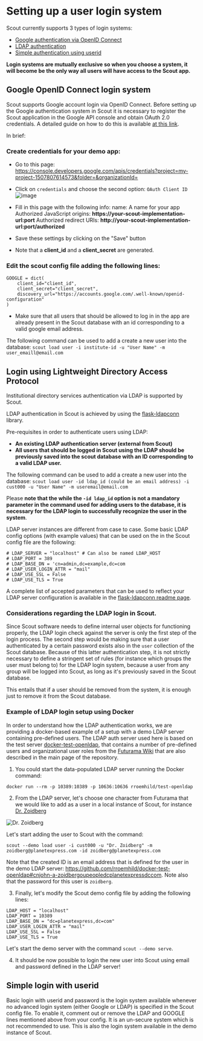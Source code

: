 # Setting up a user login system

Scout currently supports 3 types of login systems:
  - [Google authentication via OpenID Connect](#Google-OpenID-Connect-login-system)
  - [LDAP authentication](#Login-using-Lightweight-Directory-Access-Protocol)
  - [Simple authentication using userid](#simple-login-with-userid)

**Login systems are mutually exclusive so when you choose a system, it will become be the only way all users will have access to the Scout app.**


## Google OpenID Connect login system

Scout supports Google account login via OpenID Connect. Before setting up the Google authentication system in Scout it is necessary to register the Scout application in the Google API console and obtain OAuth 2.0 credentials. A detailed guide on how to do this is available [at this link](https://developers.google.com/identity/protocols/oauth2/openid-connect).

In brief:

### Create credentials for your demo app:

-  Go to this page:  https://console.developers.google.com/apis/credentials?project=my-project-1507807614573&folder=&organizationId=

- Click on `credentials` and choose the second option: `OAuth Client ID`
![image](https://user-images.githubusercontent.com/28093618/84499985-ef2c4200-acb3-11ea-8ade-1789219bfd73.png)

- Fill in this page with the following info:
 name: A name for your app
 Authorized JavaScript origins: **https://your-scout-implementation-url:port**
 Authorized redirect URIs: **http://your-scout-implementation-url:port/authorized**

- Save these settings by clicking on the "Save" button

- Note that a **client_id** and a **client_secret** are generated.

### Edit the scout config file adding the following lines:
```
GOOGLE = dict(
    client_id="client_id",
    client_secret="client_secret",
    discovery_url="https://accounts.google.com/.well-known/openid-configuration"
)
```

- Make sure that all users that should be allowed to log in in the app are already present in the Scout database with an id corresponding to a valid google email address.

The following command can be used to add a create a new user into the database:
`scout load user -i institute-id -u "User Name" -m user_emaill@email.com`


## Login using Lightweight Directory Access Protocol

Institutional directory services authentication via LDAP is supported by Scout.

LDAP authentication in Scout is achieved by using the [flask-ldapconn](https://github.com/rroemhild/flask-ldapconn) library.

Pre-requisites in order to authenticate users using LDAP:

- **An existing LDAP authentication server (external from Scout)**
- **All users that should be logged in Scout using the LDAP should be previously saved into the scout database with an ID corresponding to a valid LDAP user.**

The following command can be used to add a create a new user into the database:
`scout load user -id ldap_id (could be an email address) -i cust000 -u "User Name" -m useremail@email.com`

Please **note that the while the `-id ldap_id` option is not a mandatory parameter in the command used for adding users to the database, it is necessary for the LDAP login to successfully recognize the user in the system**.

LDAP server instances are different from case to case. Some basic LDAP config options (with example values) that can be used on the in the Scout config file are the following:

```
# LDAP_SERVER = "localhost" # Can also be named LDAP_HOST
# LDAP_PORT = 389
# LDAP_BASE_DN = 'cn=admin,dc=example,dc=com
# LDAP_USER_LOGIN_ATTR = "mail"
# LDAP_USE_SSL = False
# LDAP_USE_TLS = True
```

A complete list of accepted parameters that can be used to reflect your LDAP server configuration is available in the [flask-ldapconn readme page](https://github.com/rroemhild/flask-ldapconn).

### Considerations regarding the LDAP login in Scout.

Since Scout software needs to define internal user objects for functioning properly, the LDAP login check against the server is only the first step of the login process. The second step would be making sure that a user authenticated by a certain password exists also in the `user` collection of the Scout database. Because of this latter authentication step, it is not strictly necessary to define a stringent set of rules (for instance which groups the user must belong to) for the LDAP login system, because a user from any group will be logged into Scout, as long as it's previously saved in the Scout database.

This entails that if a user should be removed from the system, it is enough just to remove it from the Scout database.

### Example of LDAP login setup using Docker

In order to understand how the LDAP authentication works, we are providing a docker-based example of a setup with a demo LDAP server containing pre-defined users. The LDAP auth server used here is based on the test server [docker-test-openldap](https://github.com/rroemhild/docker-test-openldap), that contains a number of pre-defined users and organizational user roles from the [Futurama Wiki](https://futurama.fandom.com/wiki/Futurama_Wiki) that are also described in the main page of the repository.

1) You could start the data-populated LDAP server running the Docker command:
```
docker run --rm -p 10389:10389 -p 10636:10636 rroemhild/test-openldap
```

2) From the LDAP server, let's choose one character from Futurama that we would like to add as a user in a local instance of Scout, for instance [Dr. Zoidberg](https://github.com/rroemhild/docker-test-openldap#cnjohn-a-zoidbergoupeopledcplanetexpressdccom)

![Dr. Zoidberg](https://static.wikia.nocookie.net/characterprofile/images/1/17/Zoidberg.png/revision/latest/scale-to-width-down/250?cb=20180603192711)

Let's start adding the user to Scout with the command:
```
scout --demo load user -i cust000 -u "Dr. Zoidberg" -m zoidberg@planetexpress.com -id zoidberg@planetexpress.com
```
Note that the created ID is an email address that is defined for the user in the demo LDAP server: https://github.com/rroemhild/docker-test-openldap#cnjohn-a-zoidbergoupeopledcplanetexpressdccom. Note also that the password for this user is `zoidberg`.

3) Finally, let's modify the Scout demo config file by adding the following lines:
```
LDAP_HOST = "localhost"
LDAP_PORT = 10389
LDAP_BASE_DN = "dc=planetexpress,dc=com"
LDAP_USER_LOGIN_ATTR = "mail"
LDAP_USE_SSL = False
LDAP_USE_TLS = True
```
Let's start the demo server with the command `scout --demo serve`.

4) It should be now possible to login the new user into Scout using email and password defined in the LDAP server!

## Simple login with userid

Basic login with userid and password is the login system available whenever no advanced login system (either Google or LDAP) is specified in the Scout config file. To enable it, comment out or remove the LDAP and GOOGLE lines mentioned above from your config. It is an un-secure system which is not recommended to use. This is also the login system available in the demo instance of Scout.
